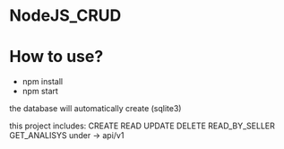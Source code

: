 # NodeJS_CRUD

# How to use?
* npm install
* npm start

the database will automatically create (sqlite3)

this project includes:
CREATE
READ
UPDATE
DELETE
READ_BY_SELLER
GET_ANALISYS
under -> api/v1